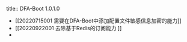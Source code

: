 title:: DFA-Boot 1.0.1.0

- [[20220715001 需要在DFA-Boot中添加配置文件敏感信息加密的能力]]
- [[20220922001 去除基于Redis的订阅能力 ]]
-